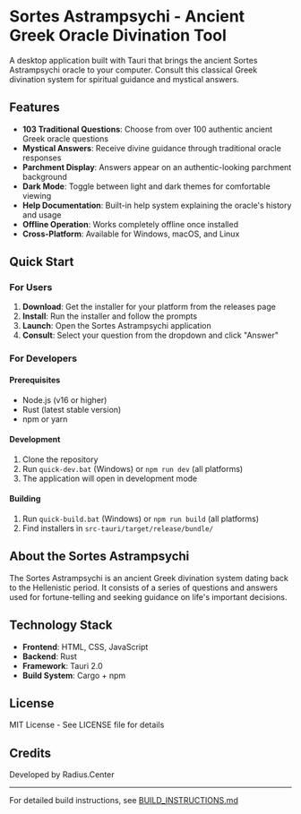 # Sortes Astrampsychi - Ancient Greek Oracle Divination Tool

A desktop application built with Tauri that brings the ancient Sortes Astrampsychi oracle to your computer. Consult this classical Greek divination system for spiritual guidance and mystical answers.

## Features

- **103 Traditional Questions**: Choose from over 100 authentic ancient Greek oracle questions
- **Mystical Answers**: Receive divine guidance through traditional oracle responses
- **Parchment Display**: Answers appear on an authentic-looking parchment background
- **Dark Mode**: Toggle between light and dark themes for comfortable viewing
- **Help Documentation**: Built-in help system explaining the oracle's history and usage
- **Offline Operation**: Works completely offline once installed
- **Cross-Platform**: Available for Windows, macOS, and Linux

## Quick Start

### For Users

1. **Download**: Get the installer for your platform from the releases page
2. **Install**: Run the installer and follow the prompts
3. **Launch**: Open the Sortes Astrampsychi application
4. **Consult**: Select your question from the dropdown and click "Answer"

### For Developers

#### Prerequisites

- Node.js (v16 or higher)
- Rust (latest stable version)
- npm or yarn

#### Development

1. Clone the repository
2. Run `quick-dev.bat` (Windows) or `npm run dev` (all platforms)
3. The application will open in development mode

#### Building

1. Run `quick-build.bat` (Windows) or `npm run build` (all platforms)
2. Find installers in `src-tauri/target/release/bundle/`

## About the Sortes Astrampsychi

The Sortes Astrampsychi is an ancient Greek divination system dating back to the Hellenistic period. It consists of a series of questions and answers used for fortune-telling and seeking guidance on life's important decisions.

## Technology Stack

- **Frontend**: HTML, CSS, JavaScript
- **Backend**: Rust
- **Framework**: Tauri 2.0
- **Build System**: Cargo + npm

## License

MIT License - See LICENSE file for details

## Credits

Developed by Radius.Center

---

For detailed build instructions, see [BUILD_INSTRUCTIONS.md](BUILD_INSTRUCTIONS.md)
